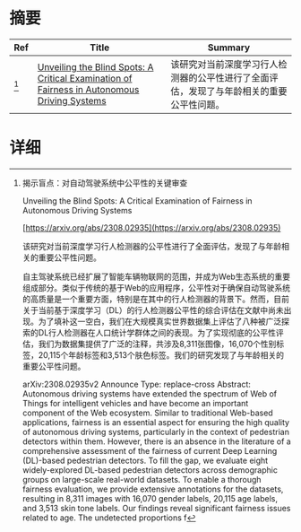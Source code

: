 # 摘要

| Ref | Title | Summary |
| --- | --- | --- |
| [^1] | [Unveiling the Blind Spots: A Critical Examination of Fairness in Autonomous Driving Systems](https://arxiv.org/abs/2308.02935) | 该研究对当前深度学习行人检测器的公平性进行了全面评估，发现了与年龄相关的重要公平性问题。 |

# 详细

[^1]: 揭示盲点：对自动驾驶系统中公平性的关键审查

    Unveiling the Blind Spots: A Critical Examination of Fairness in Autonomous Driving Systems

    [https://arxiv.org/abs/2308.02935](https://arxiv.org/abs/2308.02935)

    该研究对当前深度学习行人检测器的公平性进行了全面评估，发现了与年龄相关的重要公平性问题。

    

    自主驾驶系统已经扩展了智能车辆物联网的范围，并成为Web生态系统的重要组成部分。类似于传统的基于Web的应用程序，公平性对于确保自动驾驶系统的高质量是一个重要方面，特别是在其中的行人检测器的背景下。然而，目前关于当前基于深度学习（DL）的行人检测器公平性的综合评估在文献中尚未出现。为了填补这一空白，我们在大规模真实世界数据集上评估了八种被广泛探索的DL行人检测器在人口统计学群体之间的表现。为了实现彻底的公平性评估，我们为数据集提供了广泛的注释，共涉及8,311张图像，16,070个性别标签，20,115个年龄标签和3,513个肤色标签。我们的研究发现了与年龄相关的重要公平性问题。

    arXiv:2308.02935v2 Announce Type: replace-cross  Abstract: Autonomous driving systems have extended the spectrum of Web of Things for intelligent vehicles and have become an important component of the Web ecosystem. Similar to traditional Web-based applications, fairness is an essential aspect for ensuring the high quality of autonomous driving systems, particularly in the context of pedestrian detectors within them. However, there is an absence in the literature of a comprehensive assessment of the fairness of current Deep Learning (DL)-based pedestrian detectors. To fill the gap, we evaluate eight widely-explored DL-based pedestrian detectors across demographic groups on large-scale real-world datasets. To enable a thorough fairness evaluation, we provide extensive annotations for the datasets, resulting in 8,311 images with 16,070 gender labels, 20,115 age labels, and 3,513 skin tone labels. Our findings reveal significant fairness issues related to age. The undetected proportions f
    

